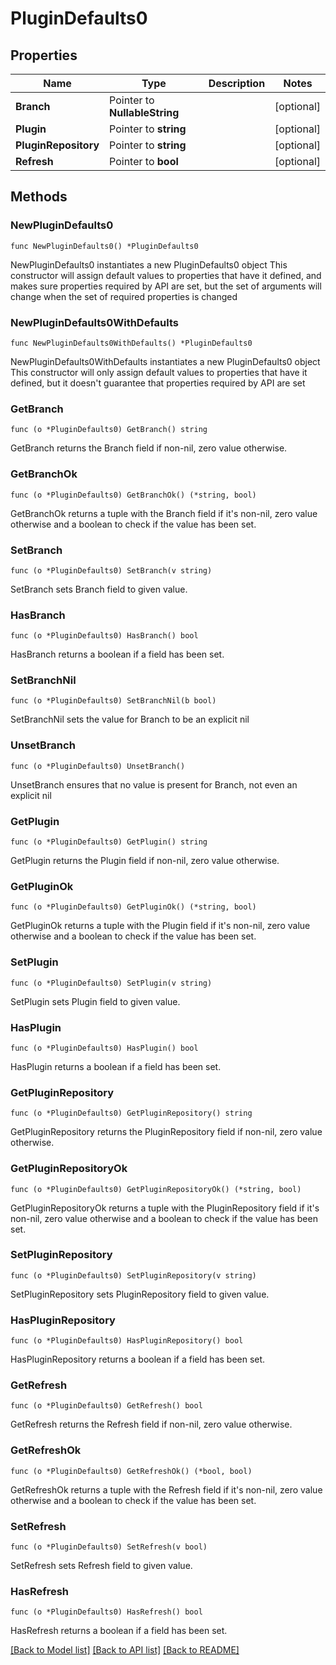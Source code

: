 # PluginDefaults0

## Properties

Name | Type | Description | Notes
------------ | ------------- | ------------- | -------------
**Branch** | Pointer to **NullableString** |  | [optional] 
**Plugin** | Pointer to **string** |  | [optional] 
**PluginRepository** | Pointer to **string** |  | [optional] 
**Refresh** | Pointer to **bool** |  | [optional] 

## Methods

### NewPluginDefaults0

`func NewPluginDefaults0() *PluginDefaults0`

NewPluginDefaults0 instantiates a new PluginDefaults0 object
This constructor will assign default values to properties that have it defined,
and makes sure properties required by API are set, but the set of arguments
will change when the set of required properties is changed

### NewPluginDefaults0WithDefaults

`func NewPluginDefaults0WithDefaults() *PluginDefaults0`

NewPluginDefaults0WithDefaults instantiates a new PluginDefaults0 object
This constructor will only assign default values to properties that have it defined,
but it doesn't guarantee that properties required by API are set

### GetBranch

`func (o *PluginDefaults0) GetBranch() string`

GetBranch returns the Branch field if non-nil, zero value otherwise.

### GetBranchOk

`func (o *PluginDefaults0) GetBranchOk() (*string, bool)`

GetBranchOk returns a tuple with the Branch field if it's non-nil, zero value otherwise
and a boolean to check if the value has been set.

### SetBranch

`func (o *PluginDefaults0) SetBranch(v string)`

SetBranch sets Branch field to given value.

### HasBranch

`func (o *PluginDefaults0) HasBranch() bool`

HasBranch returns a boolean if a field has been set.

### SetBranchNil

`func (o *PluginDefaults0) SetBranchNil(b bool)`

 SetBranchNil sets the value for Branch to be an explicit nil

### UnsetBranch
`func (o *PluginDefaults0) UnsetBranch()`

UnsetBranch ensures that no value is present for Branch, not even an explicit nil
### GetPlugin

`func (o *PluginDefaults0) GetPlugin() string`

GetPlugin returns the Plugin field if non-nil, zero value otherwise.

### GetPluginOk

`func (o *PluginDefaults0) GetPluginOk() (*string, bool)`

GetPluginOk returns a tuple with the Plugin field if it's non-nil, zero value otherwise
and a boolean to check if the value has been set.

### SetPlugin

`func (o *PluginDefaults0) SetPlugin(v string)`

SetPlugin sets Plugin field to given value.

### HasPlugin

`func (o *PluginDefaults0) HasPlugin() bool`

HasPlugin returns a boolean if a field has been set.

### GetPluginRepository

`func (o *PluginDefaults0) GetPluginRepository() string`

GetPluginRepository returns the PluginRepository field if non-nil, zero value otherwise.

### GetPluginRepositoryOk

`func (o *PluginDefaults0) GetPluginRepositoryOk() (*string, bool)`

GetPluginRepositoryOk returns a tuple with the PluginRepository field if it's non-nil, zero value otherwise
and a boolean to check if the value has been set.

### SetPluginRepository

`func (o *PluginDefaults0) SetPluginRepository(v string)`

SetPluginRepository sets PluginRepository field to given value.

### HasPluginRepository

`func (o *PluginDefaults0) HasPluginRepository() bool`

HasPluginRepository returns a boolean if a field has been set.

### GetRefresh

`func (o *PluginDefaults0) GetRefresh() bool`

GetRefresh returns the Refresh field if non-nil, zero value otherwise.

### GetRefreshOk

`func (o *PluginDefaults0) GetRefreshOk() (*bool, bool)`

GetRefreshOk returns a tuple with the Refresh field if it's non-nil, zero value otherwise
and a boolean to check if the value has been set.

### SetRefresh

`func (o *PluginDefaults0) SetRefresh(v bool)`

SetRefresh sets Refresh field to given value.

### HasRefresh

`func (o *PluginDefaults0) HasRefresh() bool`

HasRefresh returns a boolean if a field has been set.


[[Back to Model list]](../README.md#documentation-for-models) [[Back to API list]](../README.md#documentation-for-api-endpoints) [[Back to README]](../README.md)


